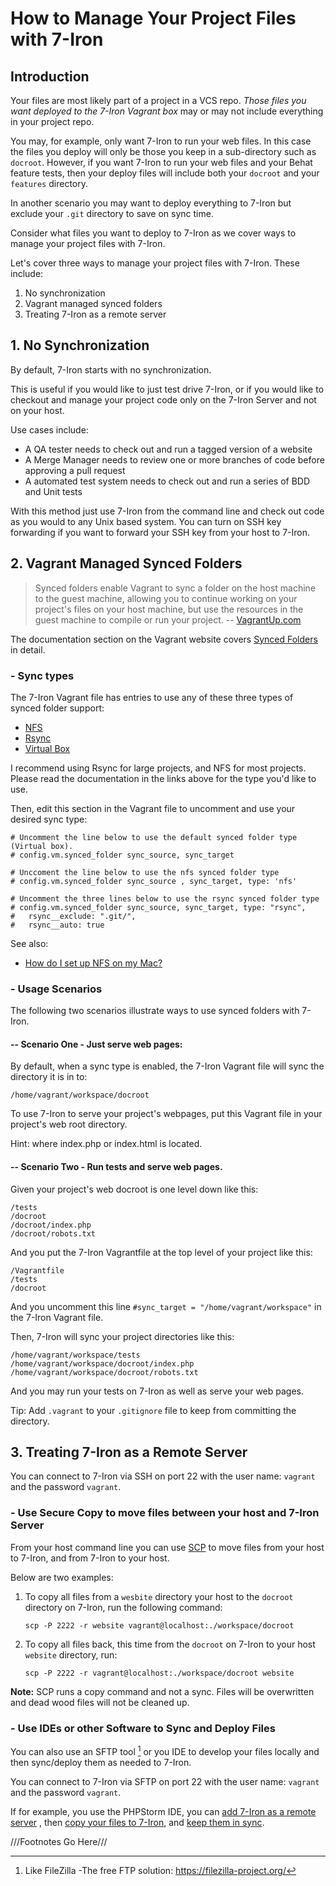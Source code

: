<h1>How to Manage Your Project Files with 7-Iron</h1>

## Introduction

Your files are most likely part of a project in a VCS repo.  *Those files you want deployed to the 7-Iron Vagrant box* may or may not include everything in your project repo.

You may, for example, only want 7-Iron to run your web files.  In this case the files you deploy will only be those you keep in a sub-directory such as `docroot`.  However, if you want 7-Iron to run your web files and your Behat feature tests, then your deploy files will include both your `docroot` and your `features` directory.

In another scenario you may want to deploy everything to 7-Iron but exclude your `.git` directory to save on sync time.  

Consider what files you want to deploy to 7-Iron as we cover ways to manage your project files with 7-Iron.

Let's cover three ways to manage your project files with 7-Iron.  These include:

1. No synchronization
2. Vagrant managed synced folders
3. Treating 7-Iron as a remote server

## 1. No Synchronization

By default, 7-Iron starts with no synchronization.

This is useful if you would like to just test drive 7-Iron, or if you would like to checkout and manage your project code only on the 7-Iron Server and not on your host.

Use cases include:

- A QA tester needs to check out and run a tagged version of a website
- A Merge Manager needs to review one or more branches of code before approving a pull request
- A automated test system needs to check out and run a series of BDD and Unit tests

With this method just use 7-Iron from the command line and check out code as you would to any Unix based system.  You can turn on SSH key forwarding if you want to forward your SSH key from your host to 7-Iron.

## 2. Vagrant Managed Synced Folders

> Synced folders enable Vagrant to sync a folder on the host machine to the guest machine, allowing you to continue working on your project's files on your host machine, but use the resources in the guest machine to compile or run your project.  -- [VagrantUp.com](https://docs.vagrantup.com/v2/synced-folders/index.html)

The documentation section on the Vagrant website covers [Synced Folders](https://docs.vagrantup.com/v2/synced-folders/index.html) in detail.  

### - Sync types

The 7-Iron Vagrant file has entries to use any of these three types of synced folder support:

- [NFS](https://docs.vagrantup.com/v2/synced-folders/nfs.html)
- [Rsync](https://docs.vagrantup.com/v2/synced-folders/rsync.html)
- [Virtual Box](https://docs.vagrantup.com/v2/synced-folders/virtualbox.html)

I recommend using Rsync for large projects, and NFS for most projects.  Please read the documentation in the links above for the type you'd like to use.

Then, edit this section in the Vagrant file to uncomment and use your desired sync type:

```
# Uncomment the line below to use the default synced folder type (Virtual box).
# config.vm.synced_folder sync_source, sync_target

# Unccoment the line below to use the nfs synced folder type
# config.vm.synced_folder sync_source , sync_target, type: 'nfs'

# Uncomment the three lines below to use the rsync synced folder type
# config.vm.synced_folder sync_source, sync_target, type: "rsync",
#   rsync__exclude: ".git/",
#   rsync__auto: true
```

See also:

- [How do I set up NFS on my Mac?](vagrant.md#how-do-i-set-up-nfs-on-my-mac)

### - Usage Scenarios

The following two scenarios illustrate ways to use synced folders with 7-Iron.

#### -- Scenario One - Just serve web pages:

By default, when a sync type is enabled,  the 7-Iron Vagrant file will sync the directory it is in to:

`/home/vagrant/workspace/docroot`

To use 7-Iron to serve your project's webpages, put this Vagrant file in your project's web root directory.

Hint: where index.php or index.html is located.

#### -- Scenario Two - Run tests and serve web pages.

Given your project's web docroot is one level down like this:

```
/tests
/docroot
/docroot/index.php
/docroot/robots.txt
```

And you put the 7-Iron Vagrantfile at the top level of your project like this:

```
/Vagrantfile
/tests
/docroot
```

And you uncomment this line `#sync_target = "/home/vagrant/workspace"` in the 7-Iron Vagrant file.

Then, 7-Iron will sync your project directories like this:

```
/home/vagrant/workspace/tests
/home/vagrant/workspace/docroot/index.php
/home/vagrant/workspace/docroot/robots.txt
```

And you may run your tests on 7-Iron as well as serve your web pages.

Tip: Add `.vagrant` to your `.gitignore` file to keep from committing the directory.

## 3. Treating 7-Iron as a Remote Server

You can connect to 7-Iron via SSH on port 22 with the user name: `vagrant` and the password `vagrant`.

### - Use Secure Copy to move files between your host and 7-Iron Server

From your host command line you can use [SCP](http://en.wikipedia.org/wiki/Secure_copy) to move files from your host to 7-Iron, and from 7-Iron to your host.

Below are two examples:

1. To copy all files from a `wesbite` directory your host to the `docroot` directory on 7-Iron, run the following command:
    ```
    scp -P 2222 -r website vagrant@localhost:./workspace/docroot
    ```
2. To copy all files back, this time from the `docroot` on 7-Iron to your host `website` directory, run:
    ```
    scp -P 2222 -r vagrant@localhost:./workspace/docroot website
    ```

**Note:** SCP runs a copy command and not a sync.  Files will be overwritten and dead wood files will not be cleaned up.

### - Use IDEs or other Software to Sync and Deploy Files

You can also use an SFTP tool [^sftp-tool] or you IDE to develop your files locally and then sync/deploy them as needed to 7-Iron.

You can connect to 7-Iron via SFTP on port 22 with the user name: `vagrant` and the password `vagrant`.

If for example, you use the PHPStorm IDE, you can [add 7-Iron as a remote server](https://www.jetbrains.com/phpstorm/help/create-new-project-add-remote-server.html) , then [copy your files to 7-Iron](https://www.jetbrains.com/phpstorm/help/working-with-web-servers-copying-files.html), and [keep them in sync](https://www.jetbrains.com/phpstorm/help/configuring-synchronization-with-a-web-server.html).

[^sftp-tool]: Like FileZilla -The free FTP solution: https://filezilla-project.org/

///Footnotes Go Here///
